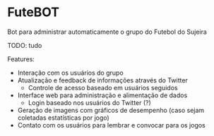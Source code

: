 FuteBOT
=======

Bot para administrar automaticamente o grupo do Futebol do Sujeira

TODO: tudo

Features:

* Interação com os usuários do grupo
* Atualização e feedback de informações através do Twitter
  * Controle de acesso baseado em usuários seguidos
* Interface web para administração e alimentação de dados
  * Login baseado nos usuários do Twitter (?)
* Geração de imagens com gráficos de desempenho (caso sejam coletadas estatísticas por jogo)
* Contato com os usuários para lembrar e convocar para os jogos
